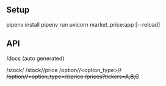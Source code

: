## Setup
pipenv install
pipenv run uvicorn market_price:app [--reload]

## API

/docs (auto generated)

/stock/<symbol>
/stock/<symbol>/price
/option/<symbol>/<option_type>/<strike>/<expiry>
/option/<symbol>/<option_type>/<strike>/<expiry>/price
/prices?tickers=A,B,C
